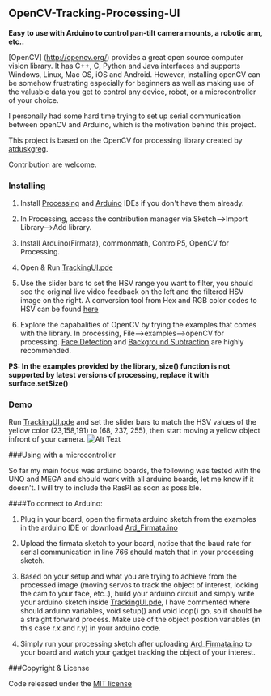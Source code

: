 ## OpenCV-Tracking-Processing-UI

**Easy to use with Arduino to control pan-tilt camera mounts, a robotic arm, etc..**

[OpenCV] (http://opencv.org/) provides a great open source computer vision library. It has C++, C, Python and Java interfaces and supports Windows, Linux, Mac OS, iOS and Android. However, installing openCV can be somehow frustrating especially for beginners as well as making use of the valuable data you get to control any device, robot, or a microcontroller of your choice.

I personally had some hard time trying to set up serial communication between openCV and Arduino, which is the motivation behind this project.

This project is based on the OpenCV for processing library created by [atduskgreg](https://github.com/atduskgreg/opencv-processing).

Contribution are welcome.
### Installing
1) Install [Processing](https://processing.org/download/) and [Arduino](https://www.arduino.cc/en/Main/Software) IDEs if you don't have them already.

2) In Processing, access the contribution manager via Sketch-->Import Library-->Add library.

3) Install Arduino(Firmata), commonmath, ControlP5, OpenCV for Processing.

4) Open & Run [TrackingUI.pde](https://github.com/LilFinch/OpenCV-Tracking-Processing-UI/blob/master/TrackingUI/TrackingUI.pde)

5) Use the slider bars to set the HSV range you want to filter, you should see the original live video feedback on the left and the filtered HSV image on the right. A conversion tool from Hex and RGB color codes to HSV can be found [here](http://www.rapidtables.com/convert/color/rgb-to-hsv.htm)   

6) Explore the capabalities of OpenCV by trying the examples that comes with the library. In processing, File-->examples-->openCV for processing. [Face Detection](https://github.com/atduskgreg/opencv-processing/blob/master/examples/FaceDetection/FaceDetection.pde) and [Background Subtraction](https://github.com/atduskgreg/opencv-processing/blob/master/examples/BackgroundSubtraction/BackgroundSubtraction.pde) are highly recommended.

**PS: In the examples provided by the library, size() function is not supported by latest versions of processing, replace it with surface.setSize()**

### Demo
Run [TrackingUI.pde](https://github.com/LilFinch/OpenCV-Tracking-Processing-UI/blob/master/TrackingUI/TrackingUI.pde) and set the slider bars to match the HSV values of the yellow color (23,158,191) to (68, 237, 255), then start moving a yellow object infront of your camera.
![Alt Text](https://github.com/LilFinch/OpenCV-Tracking-Processing-UI/raw/master/TrackingUI/screenshots/Test_Yellow.PNG)

###Using with a microcontroller

So far my main focus was arduino boards, the following was tested with the UNO and MEGA and should work with all arduino boards, let me know if it doesn't. I will try to include the RasPI as soon as possible. 

####To connect to Arduino:

1) Plug in your board, open the firmata arduino sketch from the examples in the arduino IDE or download [Ard_Firmata.ino](https://github.com/LilFinch/OpenCV-Tracking-Processing-UI/blob/master/Ard_Firmata/Ard_Firmata.ino)

2) Upload the firmata sketch to your board, notice that the baud rate for serial communication in line 766 should match that in your processing sketch.

3) Based on your setup and what you are trying to achieve from the processed image (moving servos to track the object of interest, locking the cam to your face, etc..), build your arduino circuit and simply write your arduino sketch inside [TrackingUI.pde](https://github.com/LilFinch/OpenCV-Tracking-Processing-UI/blob/master/TrackingUI/TrackingUI.pde), I have commented where should arduino variables, void setup() and void loop() go, so it should be a straight forward process. Make use of the object position variables (in this case r.x and r.y) in your arduino code.

4) Simply run your processing sketch after uploading [Ard_Firmata.ino](https://github.com/LilFinch/OpenCV-Tracking-Processing-UI/blob/master/Ard_Firmata/Ard_Firmata.ino) to your board and watch your gadget tracking the object of your interest.

###Copyright & License

Code released under the [MIT license](https://github.com/LilFinch/OpenCV-Tracking-Processing-UI/blob/master/License.txt)
